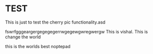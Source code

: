 TEST
====

This is just to test the cherry pic functionality.asd


fswrfgggeargergegegegerrwgegewgwregwergw
 This  is vishal.
This is change the world

this is the worlds best noptepad

